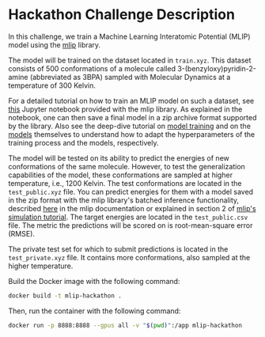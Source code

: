 # Hackathon Challenge Description

In this challenge, we train a Machine Learning Interatomic Potential (MLIP)
model using the [mlip](https://github.com/instadeepai/mlip) library.

The model will be trained on the dataset located in `train.xyz`. This dataset consists
of 500 conformations of a molecule called 3-(benzyloxy)pyridin-2-amine (abbreviated 
as 3BPA) sampled with Molecular Dynamics at a temperature of 300 Kelvin.

For a detailed tutorial on how to train an MLIP model on such a dataset, see
[this](https://github.com/instadeepai/mlip/blob/main/tutorials/model_training_tutorial.ipynb)
Jupyter notebook provided with the mlip library. As explained in the notebook, one can
then save a final model in a zip archive format supported by the library. Also
see the deep-dive tutorial 
on [model training](https://instadeepai.github.io/mlip/user_guide/training.html) and
on the [models](https://instadeepai.github.io/mlip/user_guide/models.html) 
themselves to understand how to adapt the hyperparameters of the training
process and the models, respectively.

The model will be tested on its ability to predict the energies of new conformations
of the same molecule. However, to test the generalization
capabilities of the model, these conformations are sampled at higher temperature,
i.e., 1200 Kelvin. The test conformations are located in the
`test_public.xyz` file. You can predict energies for them with a model saved in the
zip format with the mlip library's batched inference functionality, described
[here](https://instadeepai.github.io/mlip/user_guide/simulations.html#batched-inference)
in the mlip documentation or explained in section 2 of 
[mlip's simulation tutorial](https://github.com/instadeepai/mlip/blob/main/tutorials/simulation_tutorial.ipynb).
The target energies are located in the `test_public.csv` file. The metric the 
predictions will be scored on is root-mean-square error (RMSE).

The private test set for which to submit predictions is located in the
`test_private.xyz` file. It contains more conformations, also sampled at the higher
temperature.

Build the Docker image with the following command:

```bash
docker build -t mlip-hackathon .
``` 

Then, run the container with the following command:

```bash
docker run -p 8888:8888 --gpus all -v "$(pwd)":/app mlip-hackathon
```